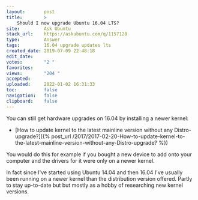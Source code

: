```yaml
---
layout:       post
title:        >
    Should I now upgrade Ubuntu 16.04 LTS?
site:         Ask Ubuntu
stack_url:    https://askubuntu.com/q/1157128
type:         Answer
tags:         16.04 upgrade updates lts
created_date: 2019-07-09 22:48:18
edit_date:    
votes:        "2 "
favorites:    
views:        "204 "
accepted:     
uploaded:     2022-01-02 16:31:33
toc:          false
navigation:   false
clipboard:    false
---
```


You can still get hardware upgrades on 16.04 by installing a newer kernel:

- [How to update kernel to the latest mainline version without any Distro-upgrade?]({% post_url /2017/2017-02-20-How-to-update-kernel-to-the-latest-mainline-version-without-any-Distro-upgrade? %})

You would do this for example if you bought a new device to add onto your computer and the drivers for it were only on a newer kernel.

In fact since I've started using Ubuntu 14.04 and then 16.04 I've usually been running on a newer kernel than the distribution version offered. Partly to stay up-to-date but but mostly as a hobby of researching new kernel versions.
